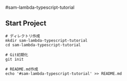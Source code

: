 #sam-lambda-typescript-tutorial

## Start Project

```
# ディレクトリ作成
mkdir sam-lambda-typescript-tutorial
cd sam-lambda-typescript-tutorial

# Git初期化
git init

# README.md作成
echo '#sam-lambda-typescript-tutorial' >> README.md
```
